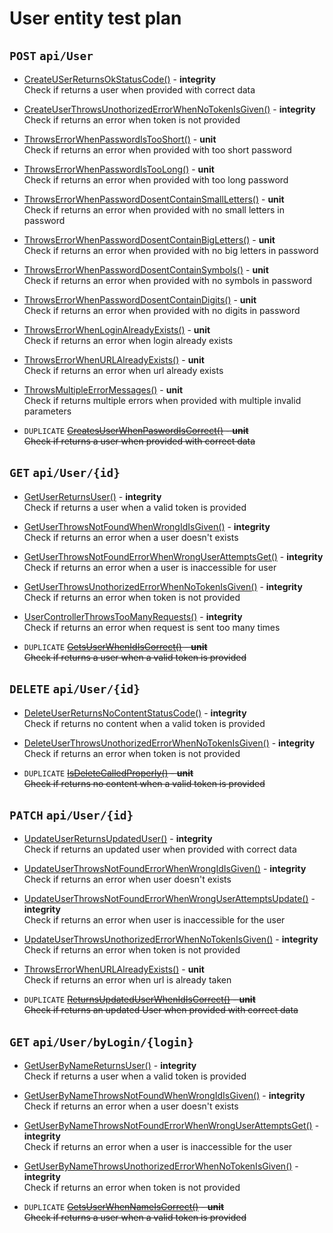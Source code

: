 # User entity test plan

## `POST` `api/User`

- [CreateUSerReturnsOkStatusCode()](../Entities/EUser/UserController.test.cs) - **integrity**  
  Check if returns a user when provided with correct data

- [CreateUserThrowsUnothorizedErrorWhenNoTokenIsGiven()](../Entities/EUser/UserController.test.cs) - **integrity**  
  Check if returns an error when token is not provided

- [ThrowsErrorWhenPasswordIsTooShort()](../Entities/EUser/Commands/CreateUserCommand.unit.cs) - **unit**  
  Check if returns an error when provided with too short password

- [ThrowsErrorWhenPasswordIsTooLong()](../Entities/EUser/Commands/CreateUserCommand.unit.cs) - **unit**  
  Check if returns an error when provided with too long password

- [ThrowsErrorWhenPasswordDosentContainSmallLetters()](../Entities/EUser/Commands/CreateUserCommand.unit.cs) - **unit**  
  Check if returns an error when provided with no small letters in password

- [ThrowsErrorWhenPasswordDosentContainBigLetters()](../Entities/EUser/Commands/CreateUserCommand.unit.cs) - **unit**  
  Check if returns an error when provided with no big letters in password

- [ThrowsErrorWhenPasswordDosentContainSymbols()](../Entities/EUser/Commands/CreateUserCommand.unit.cs) - **unit**  
  Check if returns an error when provided with no symbols in password

- [ThrowsErrorWhenPasswordDosentContainDigits()](../Entities/EUser/Commands/CreateUserCommand.unit.cs) - **unit**  
  Check if returns an error when provided with no digits in password

- [ThrowsErrorWhenLoginAlreadyExists()](../Entities/EUser/Commands/CreateUserCommand.unit.cs) - **unit**  
  Check if returns an error when login already exists

- [ThrowsErrorWhenURLAlreadyExists()](../Entities/EUser/Commands/CreateUserCommand.unit.cs) - **unit**  
  Check if returns an error when url already exists

- [ThrowsMultipleErrorMessages()](../Entities/EUser/Commands/CreateUserCommand.unit.cs) - **unit**  
  Check if returns multiple errors when provided with multiple invalid parameters

- `DUPLICATE` ~~[CreatesUserWhenPaswordIsCorrect()](../Entities/EUser/Commands/CreateUserCommand.unit.cs) - **unit**  
  Check if returns a user when provided with correct data~~

## `GET` `api/User/{id}`

- [GetUserReturnsUser()](../Entities/EUser/UserController.test.cs) - **integrity**  
  Check if returns a user when a valid token is provided

- [GetUserThrowsNotFoundWhenWrongIdIsGiven()](../Entities/EUser/UserController.test.cs) - **integrity**  
  Check if returns an error when a user doesn't exists

- [GetUserThrowsNotFoundErrorWhenWrongUserAttemptsGet()](../Entities/UserController.test.cs) - **integrity**  
  Check if returns an error when a user is inaccessible for user

- [GetUserThrowsUnothorizedErrorWhenNoTokenIsGiven()](../Entities/UserController.test.cs) - **integrity**  
  Check if returns an error when token is not provided

- [UserControllerThrowsTooManyRequests()](../Entities/EUser/UserController.test.cs) - **integrity**  
  Check if returns an error when request is sent too many times

- `DUPLICATE` ~~[GetsUserWhenIdIsCorrect()](../Entities/EUser/Queries/GetUserQuery.unit.cs) - **unit**  
  Check if returns a user when a valid token is provided~~

## `DELETE` `api/User/{id}`

- [DeleteUserReturnsNoContentStatusCode()](../Entities/EUser/UserController.test.cs) - **integrity**  
  Check if returns no content when a valid token is provided

- [DeleteUserThrowsUnothorizedErrorWhenNoTokenIsGiven()](../Entities/EUser/UserController.test.cs) - **integrity**  
  Check if returns an error when token is not provided

- `DUPLICATE` ~~[IsDeleteCalledProperly()](../Entities/EUser/Commands/DeleteUserCommand.unit.cs) - **unit**  
  Check if returns no content when a valid token is provided~~

## `PATCH` `api/User/{id}`

- [UpdateUserReturnsUpdatedUser()](../Entities/EUser/UserController.test.cs) - **integrity**  
  Check if returns an updated user when provided with correct data

- [UpdateUserThrowsNotFoundErrorWhenWrongIdIsGiven()](../Entities/EUser/UserController.test.cs) - **integrity**  
  Check if returns an error when user doesn't exists

- [UpdateUserThrowsNotFoundErrorWhenWrongUserAttemptsUpdate()](../Entities/EUser/UserController.test.cs) - **integrity**  
  Check if returns an error when user is inaccessible for the user

- [UpdateUserThrowsUnothorizedErrorWhenNoTokenIsGiven()](../Entities/EUser/UserController.test.cs) - **integrity**  
  Check if returns an error when token is not provided

- [ThrowsErrorWhenURLAlreadyExists()](../Entities/EUser/Commands/UpdateUserCommand.unit.cs) - **unit**  
  Check if returns an error when url is already taken

- `DUPLICATE` ~~[ReturnsUpdatedUserWhenIdIsCorrect()](../Entities/EUser/Commands/UpdateUserCommand.unit.cs) - **unit**  
  Check if returns an updated User when provided with correct data~~

## `GET` `api/User/byLogin/{login}`

- [GetUserByNameReturnsUser()](../Entities/EUser/UserController.test.cs) - **integrity**  
  Check if returns a user when a valid token is provided

- [GetUserByNameThrowsNotFoundWhenWrongIdIsGiven()](../Entities/EUser/UserController.test.cs) - **integrity**  
  Check if returns an error when a user doesn't exists

- [GetUserByNameThrowsNotFoundErrorWhenWrongUserAttemptsGet()](../Entities/EUser/UserController.test.cs) - **integrity**  
  Check if returns an error when a user is inaccessible for the user

- [GetUserByNameThrowsUnothorizedErrorWhenNoTokenIsGiven()](../Entities/EUser/UserController.test.cs) - **integrity**  
  Check if returns an error when token is not provided

- `DUPLICATE` ~~[GetsUserWhenNameIsCorrect()](../Entities/EUser/Queries/GetUserByNameQuery.unit.cs) - **unit**  
  Check if returns a user when a valid token is provided~~
